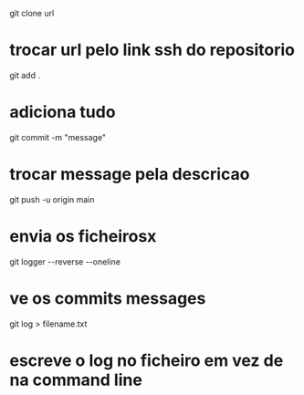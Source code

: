 git clone url
# trocar url pelo link ssh do repositorio

git add .
# adiciona tudo

git commit -m "message"
# trocar message pela descricao

git push -u origin main
# envia os ficheirosx

git logger --reverse --oneline
# ve os commits messages

git log > filename.txt
# escreve o log no ficheiro em vez de na command line